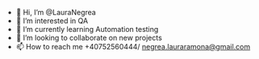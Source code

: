 - 👋 Hi, I’m @LauraNegrea
- 👀 I’m interested in QA
- 🌱 I’m currently learning Automation testing
- 💞️ I’m looking to collaborate on new projects
- 📫 How to reach me +40752560444/ negrea.lauraramona@gmail.com

<!---
LauraNegrea/LauraNegrea is a ✨ special ✨ repository because its `README.md` (this file) appears on your GitHub profile.
You can click the Preview link to take a look at your changes.
--->
